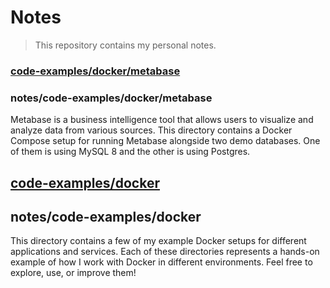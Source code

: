 # Notes

> This repository contains my personal notes.

### [code-examples/docker/metabase](./code-examples/docker/metabase)
### notes/code-examples/docker/metabase

Metabase is a business intelligence tool that allows users to visualize and analyze data from various sources. This directory contains a Docker Compose setup for running Metabase alongside two demo databases. One of them is using MySQL 8 and the other is using Postgres.




## [code-examples/docker](./code-examples/docker)
## notes/code-examples/docker

This directory contains a few of my example Docker setups for different applications and services. Each of these directories represents a hands-on example of how I work with Docker in different environments. Feel free to explore, use, or improve them!

